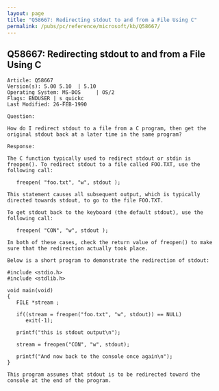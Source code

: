 ```yaml
---
layout: page
title: "Q58667: Redirecting stdout to and from a File Using C"
permalink: /pubs/pc/reference/microsoft/kb/Q58667/
---
```


## Q58667: Redirecting stdout to and from a File Using C

	Article: Q58667
	Version(s): 5.00 5.10  | 5.10
	Operating System: MS-DOS     | OS/2
	Flags: ENDUSER | s_quickc
	Last Modified: 26-FEB-1990
	
	Question:
	
	How do I redirect stdout to a file from a C program, then get the
	original stdout back at a later time in the same program?
	
	Response:
	
	The C function typically used to redirect stdout or stdin is
	freopen(). To redirect stdout to a file called FOO.TXT, use the
	following call:
	
	   freopen( "foo.txt", "w", stdout );
	
	This statement causes all subsequent output, which is typically
	directed towards stdout, to go to the file FOO.TXT.
	
	To get stdout back to the keyboard (the default stdout), use the
	following call:
	
	   freopen( "CON", "w", stdout );
	
	In both of these cases, check the return value of freopen() to make
	sure that the redirection actually took place.
	
	Below is a short program to demonstrate the redirection of stdout:
	
	#include <stdio.h>
	#include <stdlib.h>
	
	void main(void)
	{
	   FILE *stream ;
	
	   if((stream = freopen("foo.txt", "w", stdout)) == NULL)
	      exit(-1);
	
	   printf("this is stdout output\n");
	
	   stream = freopen("CON", "w", stdout);
	
	   printf("And now back to the console once again\n");
	}
	
	This program assumes that stdout is to be redirected toward the
	console at the end of the program.
